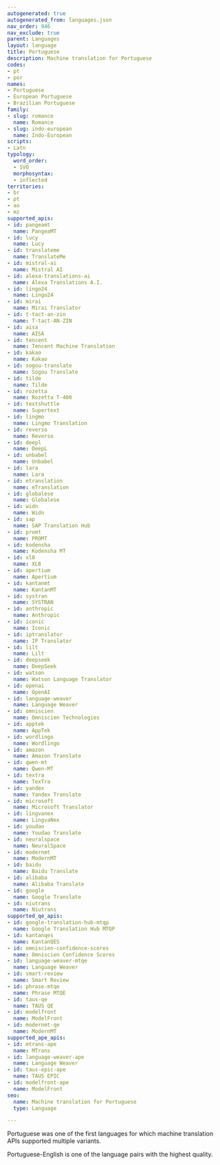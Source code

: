 ```yaml
---
autogenerated: true
autogenerated_from: languages.json
nav_order: 946
nav_exclude: true
parent: Languages
layout: language
title: Portuguese
description: Machine translation for Portuguese
codes:
- pt
- por
names:
- Portuguese
- European Portuguese
- Brazilian Portuguese
family:
- slug: romance
  name: Romance
- slug: indo-european
  name: Indo-European
scripts:
- Latn
typology:
  word_order:
  - SVO
  morphosyntax:
  - inflected
territories:
- br
- pt
- ao
- mz
supported_apis:
- id: pangeamt
  name: PangeaMT
- id: lucy
  name: Lucy
- id: translateme
  name: TranslateMe
- id: mistral-ai
  name: Mistral AI
- id: alexa-translations-ai
  name: Alexa Translations A.I.
- id: lingo24
  name: Lingo24
- id: mirai
  name: Mirai Translator
- id: t-tact-an-zin
  name: T-tact-AN-ZIN
- id: aisa
  name: AISA
- id: tencent
  name: Tencent Machine Translation
- id: kakao
  name: Kakao
- id: sogou-translate
  name: Sogou Translate
- id: tilde
  name: Tilde
- id: rozetta
  name: Rozetta T-400
- id: textshuttle
  name: Supertext
- id: lingmo
  name: Lingmo Translation
- id: reverso
  name: Reverso
- id: deepl
  name: DeepL
- id: unbabel
  name: Unbabel
- id: lara
  name: Lara
- id: etranslation
  name: eTranslation
- id: globalese
  name: Globalese
- id: widn
  name: Widn
- id: sap
  name: SAP Translation Hub
- id: promt
  name: PROMT
- id: kodensha
  name: Kodensha MT
- id: xl8
  name: XL8
- id: apertium
  name: Apertium
- id: kantanmt
  name: KantanMT
- id: systran
  name: SYSTRAN
- id: anthropic
  name: Anthropic
- id: iconic
  name: Iconic
- id: iptranslator
  name: IP Translator
- id: lilt
  name: Lilt
- id: deepseek
  name: DeepSeek
- id: watson
  name: Watson Language Translator
- id: openai
  name: OpenAI
- id: language-weaver
  name: Language Weaver
- id: omniscien
  name: Omniscien Technologies
- id: apptek
  name: AppTek
- id: wordlingo
  name: Wordlingo
- id: amazon
  name: Amazon Translate
- id: qwen-mt
  name: Qwen-MT
- id: textra
  name: TexTra
- id: yandex
  name: Yandex Translate
- id: microsoft
  name: Microsoft Translator
- id: lingvanex
  name: LingvaNex
- id: youdao
  name: Youdao Translate
- id: neuralspace
  name: NeuralSpace
- id: modernmt
  name: ModernMT
- id: baidu
  name: Baidu Translate
- id: alibaba
  name: Alibaba Translate
- id: google
  name: Google Translate
- id: niutrans
  name: Niutrans
supported_qe_apis:
- id: google-translation-hub-mtqp
  name: Google Translation Hub MTQP
- id: kantanqes
  name: KantanQES
- id: omniscien-confidence-scores
  name: Omniscien Confidence Scores
- id: language-weaver-mtqe
  name: Language Weaver
- id: smart-review
  name: Smart Review
- id: phrase-mtqe
  name: Phrase MTQE
- id: taus-qe
  name: TAUS QE
- id: modelfront
  name: ModelFront
- id: modernmt-qe
  name: ModernMT
supported_ape_apis:
- id: mtrans-ape
  name: MTrans
- id: language-weaver-ape
  name: Language Weaver
- id: taus-epic-ape
  name: TAUS EPIC
- id: modelfront-ape
  name: ModelFront
seo:
  name: Machine translation for Portuguese
  type: Language

---
```

Portuguese was one of the first languages for which machine translation APIs supported multiple variants.

Portuguese-English is one of the language pairs with the highest quality.

